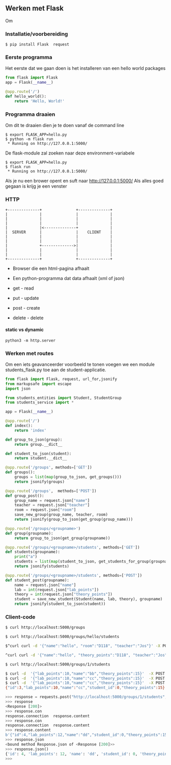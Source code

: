 ## Werken met Flask

Om 

### Installatie/voorbereiding

~~~
$ pip install Flask  request
~~~

### Eerste programma

Het eerste dat we gaan doen is het installeren van een hello world packages

~~~python
from flask import Flask
app = Flask(__name__)

@app.route('/')
def hello_world():
    return 'Hello, World!'
~~~

### Programma draaien

Om dit te draaien dien je te doen vanaf de command line

~~~
$ export FLASK_APP=hello.py
$ python -m flask run
 * Running on http://127.0.0.1:5000/
~~~

De flask-module zal zoeken naar deze environment-variabele

~~~
$ export FLASK_APP=hello.py
$ flask run
 * Running on http://127.0.0.1:5000/
~~~
Als je nu een brower opent en suft naar http://127.0.0.1:5000/
Als alles goed gegaan is krijg je een venster

### HTTP

~~~
+--------------+               +--------------+
|              |               |              |
|              |               |              |
|              |               |              |
|              |<--------------+              |
|  SERVER      |               |    CLIENT    |
|              |               |              |
|              |               |              |
|              +-------------->|              |
|              |               |              |
|              |               |              |
+--------------+               +--------------+
~~~

* Browser die een html-pagina afhaalt
* Een python-programma dat data afhaalt (xml of json)

* get - read
* put - update
* post - create
* delete - delete

#### static vs dynamic

~~~
python3 -m http.server
~~~

### Werken met routes

Om een iets geavanceerder voorbeeld te tonen voegen we een module students_flask.py toe aan de student-applicatie.

~~~python
from flask import Flask, request, url_for,jsonify
from markupsafe import escape
import json

from students_entities import Student, StudentGroup
from students_service import *

app = Flask(__name__)

@app.route('/')
def index():
    return 'index'

def group_to_json(group):
    return group.__dict__

def student_to_json(student):
    return student.__dict__

@app.route('/groups', methods=['GET'])
def groups():
    groups = list(map(group_to_json, get_groups()))
    return jsonify(groups)

@app.route('/groups',  methods=['POST'])
def group_post():
    group_name = request.json["name"]
    teacher = request.json["teacher"]
    room = request.json["room"]
    save_new_group(group_name, teacher, room)
    return jsonify(group_to_json(get_group(group_name)))

@app.route('/groups/<groupname>')
def group(groupname):
    return group_to_json(get_group(groupname))

@app.route('/groups/<groupname>/students', methods=['GET'])
def students(groupname):
    print("a")
    students = list(map(student_to_json, get_students_for_group(groupname)))
    return jsonify(students)

@app.route('/groups/<groupname>/students', methods=['POST'])
def student_post(groupname):
    name = request.json["name"]
    lab = int(request.json["lab_points"])
    theory = int(request.json["theory_points"])
    student = save_new_student(Student(name, lab, theory), groupname)
    return jsonify(student_to_json(student))
~~~

### Client-code

~~~bash
$ curl http://localhost:5000/groups

$ curl http://localhost:5000/groups/hello/students

$^curl curl -d '{"name":"hello", "room":"D118", "teacher":"Jos"}' -X POST -H "Content-Type: application/json" -X POST http://localhost:5000/groups

^curl curl -d '{"name":"hello", "theory_points":"D118", "teacher":"Jos"}' -X POST -H "Content-Type: application/json" -X POST http://localhost:5000/groups

$ curl http://localhost:5000/groups/1/students 

$ curl -d  '{"lab_points":10,"name":"bb","theory_points":15}'  -X POST -H "Content-Type: application/json" -X POST http://localhost:5000/groups/1/students
$ curl -d  '{"lab_points":10,"name":"cc","theory_points":15}'  -X POST -H "Content-Type: application/json" -X POST http://localhost:5000/groups/1/students
$ curl -d  '{"lab_points":10,"name":"cc","theory_points":15}'  -X POST -H "Content-Type: application/json" -X POST http://localhost:5000/groups/1/students
{"id":3,"lab_points":10,"name":"cc","student_id":0,"theory_points":15}

~~~

~~~python
>>> response = requests.post("http://localhost:5000/groups/1/students",json={"lab_points":12,"name":"dd","theory_points":15})
>>> response
<Response [200]>
>>> response.con
response.connection  response.content     
>>> response.con
response.connection  response.content     
>>> response.content
b'{"id":4,"lab_points":12,"name":"dd","student_id":0,"theory_points":15}\n'
>>> response.json
<bound method Response.json of <Response [200]>>
>>> response.json()
{'id': 4, 'lab_points': 12, 'name': 'dd', 'student_id': 0, 'theory_points': 15}
>>> 
~~~